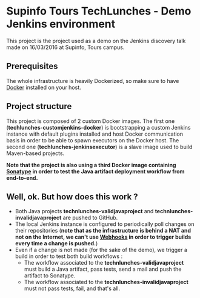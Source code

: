 # Supinfo Tours TechLunches - Demo Jenkins environment

This project is the project used as a demo on the Jenkins discovery talk made on 16/03/2016 at Supinfo, Tours campus.

## Prerequisites
The whole infrastructure is heavily Dockerized, so make sure to have [Docker](https://www.docker.com/) installed on your host.

## Project structure
This project is composed of 2 custom Docker images. 
The first one (**techlunches-customjenkins-docker**) is bootstrapping a custom Jenkins instance with default plugins installed and host Docker communication basis in order to be able to spawn executors on the Docker host.
The second one (**techlunches-jenkinsexecutor**) is a slave image used to build Maven-based projects.

**Note that the project is also using a third Docker image containing [Sonatype](http://www.sonatype.com/) in order to test the Java artifact deployment workflow from end-to-end.**

## Well, ok. But how does this work ?
- Both Java projects **technlunches-validjavaproject** and **technlunches-invalidjavaproject** are pushed to GitHub.
- The local Jenkins instance is configured to periodically poll changes on their repositories (**note that as the infrastructure is behind a NAT and not on the Internet, we can't use [Webhooks](https://developer.github.com/webhooks/Github) in order to trigger builds every time a change is pushed.**)
- Even if a change is not made (for the sake of the demo), we trigger a build in order to test both build workflows :
    - The workflow associated to the **technlunches-validjavaproject** must build a Java artifact, pass tests, send a mail and push the artifact to Sonatype.
    - The workflow associated to the **technlunches-invalidjavaproject** must not pass tests, fail, and that's all.